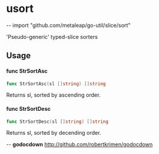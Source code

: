 # usort
--
    import "github.com/metaleap/go-util/slice/sort"

'Pseudo-generic' typed-slice sorters

## Usage

#### func  StrSortAsc

```go
func StrSortAsc(sl []string) []string
```
Returns sl, sorted by ascending order.

#### func  StrSortDesc

```go
func StrSortDesc(sl []string) []string
```
Returns sl, sorted by decending order.

--
**godocdown** http://github.com/robertkrimen/godocdown